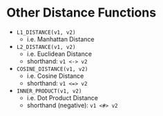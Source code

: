 # Other Distance Functions

- ```L1_DISTANCE(v1, v2)```
    - i.e. Manhattan Distance
- ```L2_DISTANCE(v1, v2)```
    - i.e. Euclidean Distance
    - shorthand: ```v1 <-> v2```
- ```COSINE_DISTANCE(v1, v2)```
    - i.e. Cosine Distance
    - shorthand: ```v1 <=> v2```
- ```INNER_PRODUCT(v1, v2)```
    - i.e. Dot Product Distance
    - shorthand (negative): ```v1 <#> v2``` 